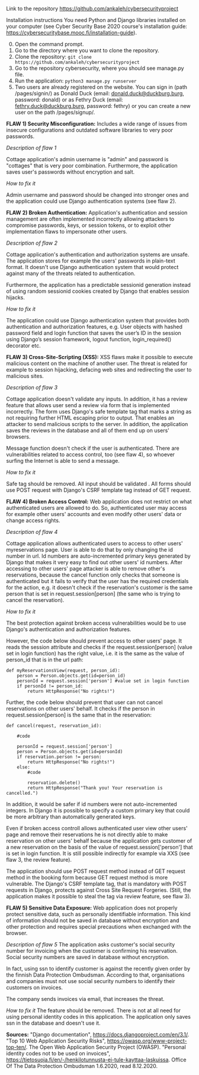 Link to the repository
https://github.com/ankaleh/cybersecurityproject

Installation instructions 
You need Python and Django libraries installed on your computer (see Cyber Security Base 2020 course's installation guide: https://cybersecuritybase.mooc.fi/installation-guide).

0) Open the command prompt.
1) Go to the directory where you want to clone the repository.
2) Clone the repository:
`git clone https://github.com/ankaleh/cybersecurityproject`
3) Go to the repository cybersecurity, where you should see manage.py file.
4) Run the application:
`python3 manage.py runserver`
5) Two users are already registered on the website. You can sign in (path /pages/signin/)  as Donald Duck (email: donald.duck@duckburg.burg, password: donald) or as Fethry Duck (email: fethry.duck@duckburg.burg, password: fethry) or you can create a new user on the path /pages/signup/. 

**FLAW 1) Security Misconfiguration:**
Includes a wide range of issues from insecure configurations and outdated software libraries to very poor passwords. 

*Description of flaw 1*

Cottage application's admin username is "admin" and password is "cottages" that is very poor combination. Furthermore, the application saves user's passwords without encryption and salt.

*How to fix it*

Admin username and password should be changed into stronger ones and the application could use Django authentication systems (see flaw 2).

**FLAW 2) Broken Authentication:**
Application's authentication and session management are often implemented incorrectly allowing attackers to compromise passwords, keys, or session tokens, or to exploit other implementation flaws to impersonate other users.

*Description of flaw 2*

Cottage application's authentication and authorization systems are unsafe. The application stores for example the users' passwords in plain-text format. It doesn't use Django authentication system that would protect against many of the threats related to authentication.

Furthermore, the application has a predictable sessionid generation instead of using random sessionid cookies created by Django that enables session hijacks.

*How to fix it*

The application could use Django authentication system that provides both authentication and authorization features, e.g. User objects with hashed password field and login function that saves the user’s ID in the session using Django’s session framework, logout function,  login_required() decorator etc. 

**FLAW 3) Cross-Site-Scripting (XSS):**
XSS flaws make it possible to execute malicious content on the machine of another user. The threat is related for example to session hijacking, defacing web sites and redirecting the user to malicious sites. 

*Description of flaw 3*

Cottage application doesn't validate any inputs. In addition, it has a review feature that allows user send a review via form that is implemented incorrectly. The form uses Django's safe template tag that marks a string as not requiring further HTML escaping prior to output. That enables an attacker to send malicious scripts to the server. In addition, the application saves the reviews in the database and all of them end up on users' browsers.

Message function doesn't check if the user is authenticated. There are vulnerabilities related to access control, too (see flaw 4), so whoever surfing the Internet is able to send a message. 

*How to fix it*

Safe tag should be removed. All input should be validated . All forms should use POST request with Django's CSRF template tag instead of GET request.

**FLAW 4) Broken Access Control:**
Web application does not restrict on what authenticated users are allowed to do. So, authenticated user may access for example other users' accounts and even modify other users' data or change access rights.

*Description of flaw 4*

Cottage application allows authenticated users to access to other users' myreservations page. User is able to do that by only changing the id number in url. Id numbers are auto-incremented primary keys generated by Django that makes it very easy to find out other users' id numbers. After accessing to other users' page attacker is able to remove other's reservations, because the cancel function only checks that someone is authenticated but it fails to verify that the user has the required credentials for the action, e.g. it doesn't check if the reservation's customer is the same person that is set in request.session[person] (the same who is trying to cancel the reservation).

*How to fix it*

The best protection against broken access vulnerabilities would be to use Django's authentication and authorization features. 

However, the code below should prevent access to other users' page. It reads the session attribute and checks if the request.session[person] (value set in login function) has the right value, i.e. it is the same as the value of person_id that is in the url path:

```
def myReservationsView(request, person_id): 
	person = Person.objects.get(id=person_id)
	personId = request.session['person'] #value set in login function
	if personId != person_id: 
		return HttpResponse("No rights!")
```
Further, the code below should prevent that user can not cancel reservations on other users' behalf. It checks if the person in request.session[person] is the same that in the reservation: 

```
def cancel(request, reservation_id):

    #code

    personId = request.session['person']
    person = Person.objects.get(id=personId)
    if reservation.person != person:
	    return HttpResponse("No rights!")
    else: 
	    #code

        reservation.delete()
        return HttpResponse("Thank you! Your reservation is cancelled.")
````

In addition, it would be safer if id numbers were not auto-incremented integers.  In Django it is possible to specify a custom primary key that could be more arbitrary than automatically generated keys.

Even if broken access controll allows authenticated user view other users' page and remove their reservations he is not directly able to make reservation on other users' behalf because the application gets customer of a new reservation on the basis of the value of  request.session['person'] that is set in login function. It is still possible indirectly for example via XXS (see flaw 3, the review feature).

The application should use POST request method instead of GET request method in the booking form because GET request method is more vulnerable.  The Django's CSRF template tag, that is mandatory with POST requests in Django, protects against Cross Site Request Forgeries. (Still, the application makes it possible to steal the tag via review feature, see flaw 3).

**FLAW 5) Sensitive Data Exposure:**
Web application does not properly protect sensitive data, such as personally identifiable information. This kind of information should not be saved in database without encryption and other protection and requires special precautions when exchanged with the browser. 

*Description of flaw 5*
The application asks customer's social security number for invoicing when the customer is confirming his reservation. Social security numbers are saved in database without encryption. 

In fact, using ssn to identify customer is against the recently given order by the finnish Data Protection Ombudsman. According to that, organisations and companies must not use social security numbers to identify their customers on invoices.

The company sends invoices via email, that increases the threat.

*How to fix it*
The feature should be removed. There is not at all need for using personal identity codes in this application. The application only saves ssn in the database and doesn't use it. 

**Sources:**
"Django documentation", https://docs.djangoproject.com/en/3.1/.
"Top 10 Web Application Security Risks", https://owasp.org/www-project-top-ten/. The Open Web Application Security Project (OWASP).
"Personal identity codes not to be used on invoices", https://tietosuoja.fi/en/-/henkilotunnusta-ei-tule-kayttaa-laskuissa. Office Of The Data Protection Ombudsman 1.6.2020, read 8.12.2020.